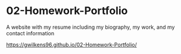 # 02-Homework-Portfolio
A website with my resume including my biography, my work, and my contact information

https://gwilkens96.github.io/02-Homework-Portfolio/
